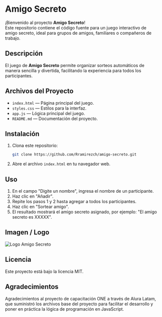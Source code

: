 # Amigo Secreto

¡Bienvenido al proyecto **Amigo Secreto**!  
Este repositorio contiene el código fuente para un juego interactivo de amigo secreto, ideal para grupos de amigos, familiares o compañeros de trabajo.

## Descripción

El juego de **Amigo Secreto** permite organizar sorteos automáticos de manera sencilla y divertida, facilitando la experiencia para todos los participantes.

## Archivos del Proyecto

- `index.html` — Página principal del juego.
- `styles.css` — Estilos para la interfaz.
- `app.js` — Lógica principal del juego.
- `README.md` — Documentación del proyecto.

## Instalación

1. Clona este repositorio:
    ```bash
    git clone https://github.com/Rramirezch/amigo-secreto.git
    ```
2. Abre el archivo `index.html` en tu navegador web.

## Uso

1. En el campo "Digite un nombre", ingresa el nombre de un participante.
2. Haz clic en "Añadir".
3. Repite los pasos 1 y 2 hasta agregar a todos los participantes.
4. Haz clic en "Sortear amigo".
5. El resultado mostrará el amigo secreto asignado, por ejemplo: "El amigo secreto es XXXXX".

## Imagen / Logo

![Logo Amigo Secreto](amigo-secreto.png)

## Licencia

Este proyecto está bajo la licencia MIT.

## Agradecimientos

Agradecimientos al proyecto de capacitación ONE a través de Alura Latam, que suministró los archivos base del proyecto para facilitar el desarrollo y poner en práctica la lógica de programación en JavaScript.
